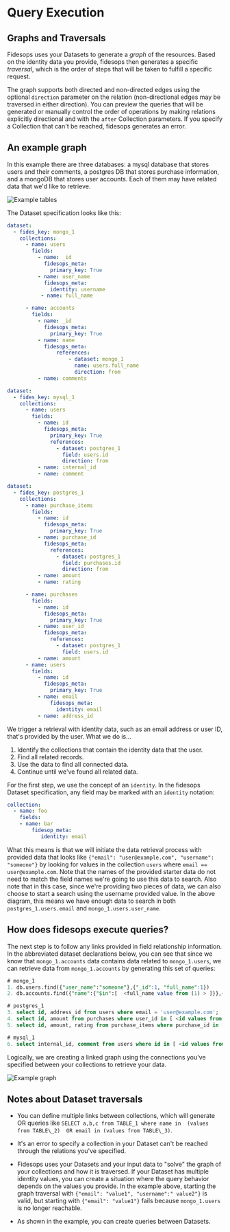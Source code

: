 # Query Execution

## Graphs and Traversals

Fidesops uses your Datasets to generate a _graph_ of the resources. Based on the identity data you provide, fidesops then generates a specific _traversal_, which is the order of steps that will be taken to fulfill a specific request.

The graph supports both directed and non-directed edges using the optional `direction` parameter on the relation (non-directional edges may be traversed in either direction). You can preview the queries that will be generated or manually control the order of operations by making relations explicitly directional and with the `after` Collection parameters. If you specify a Collection that can't be reached, fidesops generates an error.

## An example graph

In this example there are three databases: a mysql database that stores users and their comments, a postgres DB that stores purchase information, and a mongoDB that stores user accounts. Each of them may have related data that we'd like to retrieve.

![Example tables](../img/traversal_tables.png "Example tables")

The Dataset specification looks like this:

``` yaml
dataset:
  - fides_key: mongo_1
    collections:
      - name: users
        fields:
          - name: _id
            fidesops_meta:
              primary_key: True
          - name: user_name
            fidesops_meta:
              identity: username
           - name: full_name

      - name: accounts
        fields:
          - name: _id
            fidesops_meta:
              primary_key: True
          - name: name
            fidesops_meta:
                references:
                    - dataset: mongo_1
                      name: users.full_name
                      direction: from
          - name: comments
```

``` yaml
dataset:
  - fides_key: mysql_1
    collections:
      - name: users
        fields:
          - name: id
            fidesops_meta:
              primary_key: True
              references:
                - dataset: postgres_1
                  field: users.id
                  direction: from
          - name: internal_id
          - name: comment
```

``` yaml
dataset:
  - fides_key: postgres_1
    collections:
      - name: purchase_items
        fields:
          - name: id
            fidesops_meta:
              primary_key: True
          - name: purchase_id
            fidesops_meta:
              references:
                - dataset: postgres_1
                  field: purchases.id
                  direction: from
          - name: amount
          - name: rating

      - name: purchases
        fields:
          - name: id
            fidesops_meta:
              primary_key: True
          - name: user_id
            fidesops_meta:
              references:
                - dataset: postgres_1
                  field: users.id
          - name: amount
      - name: users
        fields:
          - name: id
            fidesops_meta:
              primary_key: True
          - name: email
              fidesops_meta:
                identity: email
          - name: address_id
```

We trigger a retrieval with identity data, such as an email address or user ID, that's provided by the user. What we do is...

1. Identify the collections that contain the identity data that the user.
2. Find all related records.
3. Use the data to find all connected data.
4. Continue until we've found all related data.

For the first step, we use the concept of an `identity`. In the fidesops Dataset specification, any field may be marked with an `identity` notation:

``` yaml
collection:
  - name: foo
    fields:
    - name: bar
        fidesop_meta:
           identity: email 
```

What this means is that we will initiate the data retrieval process with provided data that looks like
`{"email": "user@example.com", "username": "someone"}` by looking for values in the collection `users` where `email == user@example.com`.  Note that the names of the provided starter data do not need to match the field names we're going to use this data to search. Also note that in this case, since we're providing two pieces of data,  we can also choose to start a search using the username provided value. In the above diagram, this means we have enough data to search in both `postgres_1.users.email` and `mongo_1.users.user_name`.

## How does fidesops execute queries?

The next step is to follow any links provided in field relationship information. In the abbreviated dataset declarations below, you can see that since we know that `mongo_1.accounts` data contains data related to `mongo_1.users`, we can retrieve data from `mongo_1.accounts` by generating this set of queries:

``` sql
# mongo_1
1. db.users.find({"user_name":"someone"},{"_id":1, "full_name":1}) 
2. db.accounts.find({"name":{"$in":[  <full_name value from (1) > ]}},{"_id":1, "comments":1})

# postgres_1
3. select id, address_id from users where email = 'user@example.com';
4. select id, amount from purchases where user_id in [ <id values from (3) >] 
5. select id, amount, rating from purchase_items where purchase_id in [ <id values from (4)> ]

# mysql_1
6. select internal_id, comment from users where id in [ <id values from (3) >]
```

Logically, we are creating a linked graph using the connections you've specified between your collections to retrieve your data.

![Example graph](../img/traversal_graph.png "Example graph")

## Notes about Dataset traversals

* You can define multiple links between collections, which will generate OR queries like `SELECT a,b,c from TABLE_1 where name in  (values from TABLE\_2)  OR email in (values from TABLE\_3)`.
 
* It's an error to specify a collection in your Dataset can't be reached through the relations you've specified.

* Fidesops uses your Datasets and your input data to "solve" the graph of your collections and how it is traversed. If your Dataset has multiple identity values, you can create a situation where the query behavior depends on the values you provide. In the example above, starting the graph traversal with `{"email": "value1", "username":" value2"}` is valid, but starting with  `{"email": "value1"}` fails because `mongo_1.users` is no longer reachable.
 
* As shown in the example, you can create queries between Datasets.
